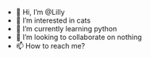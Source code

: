 - 👋 Hi, I’m @Lilly
- 👀 I’m interested in cats
- 🌱 I’m currently learning python
- 💞️ I’m looking to collaborate on nothing
- 📫 How to reach me?

<!---
LillyED/LillyED is a ✨ special ✨ repository because its `README.md` (this file) appears on your GitHub profile.
You can click the Preview link to take a look at your changes.
--->
